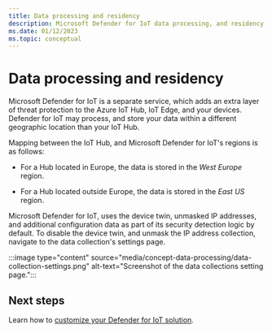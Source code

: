 ```yaml
---
title: Data processing and residency
description: Microsoft Defender for IoT data processing, and residency can occur in regions that are different than the IoT Hub's region.
ms.date: 01/12/2023
ms.topic: conceptual
---
```


# Data processing and residency

Microsoft Defender for IoT is a separate service, which adds an extra layer of threat protection to the Azure IoT Hub, IoT Edge, and your devices. Defender for IoT may process, and store your data within a different geographic location than your IoT Hub.

Mapping between the IoT Hub, and Microsoft Defender for IoT's regions is as follows:

- For a Hub located in Europe, the data is stored in the *West Europe* region.

- For a Hub located outside Europe, the data is stored in the *East US* region.

Microsoft Defender for IoT, uses the device twin, unmasked IP addresses, and additional configuration data as part of its security detection logic by default. To disable the device twin, and unmask the IP address collection, navigate to the data collection's settings page.

:::image type="content" source="media/concept-data-processing/data-collection-settings.png" alt-text="Screenshot of the data collections setting page.":::

## Next steps

Learn how to [customize your Defender for IoT solution](concept-micro-agent-configuration.md).
